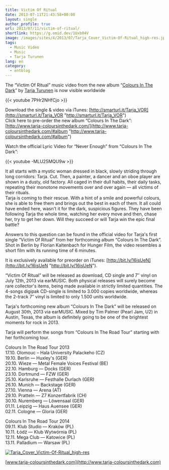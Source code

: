 ```yaml
---
title: Victim Of Ritual
date: 2013-07-11T21:43:58+00:00
layout: single
author_profile: true
url: 2013/07/11/victim-of-ritual/
shortlink: https://g.omid.dev/1Uxb04V
image: /images/sites/4/2013/07/Tarja_Cover_Victim-Of-Ritual_high-res.jpg
tags:
  - Music Video
  - Music
  - Tarja Turunen
lang: en
category: 
  - entblog
---
```

The “Victim Of Ritual” music video from the new album “[Colours In The Dark](/2013/05/09/tarja-turunens-new-album-colours-in-the-dark/ "Tarja Turunen’s new album “Colours In The Dark”")” by [Tarja Turunen](/entertainment/artists/tarja-turunen/ "Tarja Turunen") is now visible worldwide

{{< youtube 7PHr2NHfCjo >}}

Download the single & video via iTunes: [http://smarturl.it/Tarja_VOR](http://smarturl.it/Tarja_VOR "http://smarturl.it/Tarja_VOR")  
Click here to pre-order the new album “Colours In The Dark”: [http://www.tarja-coloursinthedark.com/](http://www.tarja-coloursinthedark.com/#album "http://www.tarja-coloursinthedark.com/#album")

Watch the official Lyric Video for “Never Enough” from “Colours In The Dark”:

{{< youtube -MLU25MQU9w >}}

It all starts with a mystic woman dressed in black, slowly striding through long corridors: Tarja. Cut. Then, a painter, a dancer and an oboe player are shown in a dusty, old factory. All caged in their dull habits, their daily tasks, repeating their monotone movements over and over again — all victims of their rituals.  
Tarja is coming to their rescue. With a hint of a smile and powerful colours, she is able to free them and brings out the best in each of them. It all could have ended here, wasn't it for the dark, suspicious figures. They have been following Tarja the whole time, watching her every move and then, chase her, try to get her down. Will they succeed or will Tarja win the epic final battle?

Answers to this question can be found in the official video for Tarja's first single “Victim Of Ritual” from her forthcoming album “Colours In The Dark”. Shot in Berlin by Florian Kaltenbach for Hunger Film, the video resembles a short film with its running time of 6 minutes.

It is exclusively available for preorder on iTunes: [http://bit.ly/16isUeN](http://bit.ly/16isUeN "http://bit.ly/16isUeN").

“Victim Of Ritual” will be released as download, CD single and 7&#8243; vinyl on July 12th, 2013 via earMUSIC. Both physical releases will surely become rare collector's items, being made available in strictly limited quantities. The 4-songs digipak CD-single is limited to 3.000 copies worldwide, whereas the 2-track 7&#8243; vinyl is limited to only 1.500 units worldwide.

Tarja's forthcoming new album “Colours In The Dark” will be released on August 30th, 2013 via earMUSIC. Mixed by Tim Palmer (Pearl Jam, U2) in Austin, Texas, the album is definitely going to be one of the brightest moments for rock in 2013.

Tarja will perform the songs from “Colours In The Road Tour” starting with her forthcoming tour.

Colours In The Road Tour 2013  
17.10. Olomouc – Hala University Palackeho (CZ)  
19.10. Berlin — Huxley's (GER)  
20.10. Wieze — Metal Female Voices Festival (BE)  
22.10. Hamburg — Docks (GER)  
23.10. Dortmund — FZW (GER)  
25.10. Karlsruhe — Festhalle Durlach (GER)  
26.10. Munich — Backstage (GER)  
27.10. Vienna — Arena (AT)  
29.10. Pratteln — Z7 Konzertfabrik (CH)  
30.10. Nuremberg — Löwensaal (GER)  
01.11. Leipzig — Haus Auensee (GER)  
02.11. Cologne — Gloria (GER)

Colours In The Road Tour 2014  
09.11. Klub Studio — Kraków (PL)  
10.11. Łódź — Klub Wytwórnia (PL)  
12.11. Mega Club — Katowice (PL)  
13.11. Palladium — Warsaw (PL)

[![Tarja_Cover_Victim-Of-Ritual_high-res](/images/2013/07/Tarja_Cover_Victim-Of-Ritual_high-res.jpg)](/images/2013/07/Tarja_Cover_Victim-Of-Ritual_high-res.jpg)

[www.tarja-coloursinthedark.com](http://www.tarja-coloursinthedark.com)